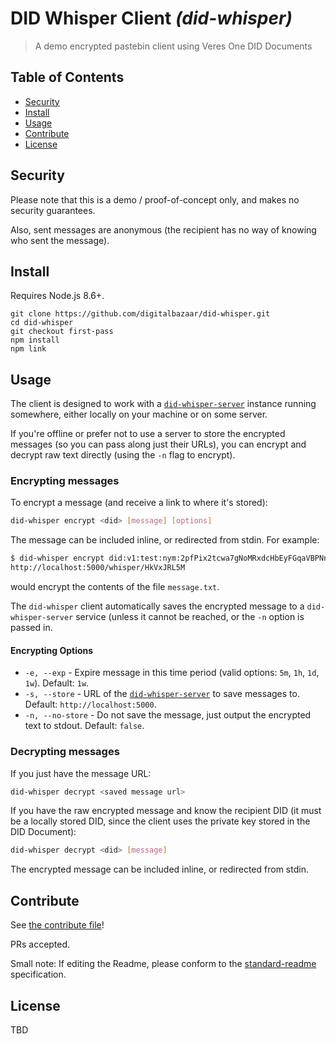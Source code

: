 # DID Whisper Client _(did-whisper)_

> A demo encrypted pastebin client using Veres One DID Documents

## Table of Contents

- [Security](#security)
- [Install](#install)
- [Usage](#usage)
- [Contribute](#contribute)
- [License](#license)

## Security

Please note that this is a demo / proof-of-concept only, and makes no security
guarantees.

Also, sent messages are anonymous (the recipient has no way of knowing who sent
the message).

## Install

Requires Node.js 8.6+.

```
git clone https://github.com/digitalbazaar/did-whisper.git
cd did-whisper
git checkout first-pass
npm install
npm link
```

## Usage

The client is designed to work with a
[`did-whisper-server`](https://github.com/digitalbazaar/did-whisper-server)
instance running somewhere, either locally on your machine or on some server.

If you're offline or prefer not to use a server to store the encrypted messages
(so you can pass along just their URLs), you can encrypt and decrypt raw text
directly (using the `-n` flag to encrypt).

### Encrypting messages

To encrypt a message (and receive a link to where it's stored):

```bash
did-whisper encrypt <did> [message] [options]
```

The message can be included inline, or redirected from stdin. For example:

```bash
$ did-whisper encrypt did:v1:test:nym:2pfPix2tcwa7gNoMRxdcHbEyFGqaVBPNntCsDZexVeHX < message.txt
http://localhost:5000/whisper/HkVxJRL5M
```

would encrypt the contents of the file `message.txt`.

The `did-whisper` client automatically saves the encrypted message to a
`did-whisper-server` service (unless it cannot be reached, or the `-n` option
is passed in.

#### Encrypting Options

- `-e, --exp` - Expire message in this time period (valid options:
  `5m`, `1h`, `1d`, `1w`).
  Default: `1w`.
- `-s, --store` - URL of the
  [`did-whisper-server`](https://github.com/digitalbazaar/did-whisper-server)
  to save messages to.
  Default: `http://localhost:5000`.
- `-n, --no-store` - Do not save the message, just output the encrypted text
  to stdout.
  Default: `false`.

### Decrypting messages

If you just have the message URL:

```bash
did-whisper decrypt <saved message url>
```

If you have the raw encrypted message and know the recipient DID (it must be a
locally stored DID, since the client uses the private key stored in the DID
Document):

```bash
did-whisper decrypt <did> [message]
```

The encrypted message can be included inline, or redirected from stdin.

## Contribute

See [the contribute file](https://github.com/digitalbazaar/bedrock/blob/master/CONTRIBUTING.md)!

PRs accepted.

Small note: If editing the Readme, please conform to the
[standard-readme](https://github.com/RichardLitt/standard-readme) specification.

## License

TBD
